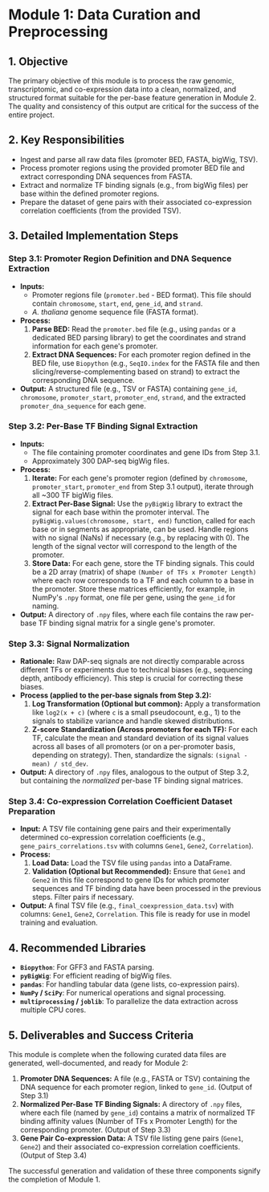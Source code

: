 # Module 1: Data Curation and Preprocessing

## 1. Objective

The primary objective of this module is to process the raw genomic, transcriptomic, and co-expression data into a clean, normalized, and structured format suitable for the per-base feature generation in Module 2. The quality and consistency of this output are critical for the success of the entire project.

## 2. Key Responsibilities

- Ingest and parse all raw data files (promoter BED, FASTA, bigWig, TSV).
- Process promoter regions using the provided promoter BED file and extract corresponding DNA sequences from FASTA.
- Extract and normalize TF binding signals (e.g., from bigWig files) per base within the defined promoter regions.
- Prepare the dataset of gene pairs with their associated co-expression correlation coefficients (from the provided TSV).

## 3. Detailed Implementation Steps

### Step 3.1: Promoter Region Definition and DNA Sequence Extraction

-   **Inputs:**
    -   Promoter regions file (`promoter.bed` - BED format). This file should contain `chromosome`, `start`, `end`, `gene_id`, and `strand`.
    -   *A. thaliana* genome sequence file (FASTA format).
-   **Process:**
    1.  **Parse BED:** Read the `promoter.bed` file (e.g., using `pandas` or a dedicated BED parsing library) to get the coordinates and strand information for each gene's promoter.
    2.  **Extract DNA Sequences:** For each promoter region defined in the BED file, use `Biopython` (e.g., `SeqIO.index` for the FASTA file and then slicing/reverse-complementing based on strand) to extract the corresponding DNA sequence.
-   **Output:** A structured file (e.g., TSV or FASTA) containing `gene_id`, `chromosome`, `promoter_start`, `promoter_end`, `strand`, and the extracted `promoter_dna_sequence` for each gene.

### Step 3.2: Per-Base TF Binding Signal Extraction

-   **Inputs:**
    -   The file containing promoter coordinates and gene IDs from Step 3.1.
    -   Approximately 300 DAP-seq bigWig files.
-   **Process:**
    1.  **Iterate:** For each gene's promoter region (defined by `chromosome`, `promoter_start`, `promoter_end` from Step 3.1 output), iterate through all ~300 TF bigWig files.
    2.  **Extract Per-Base Signal:** Use the `pyBigWig` library to extract the signal for each base within the promoter interval. The `pyBigWig.values(chromosome, start, end)` function, called for each base or in segments as appropriate, can be used. Handle regions with no signal (NaNs) if necessary (e.g., by replacing with 0). The length of the signal vector will correspond to the length of the promoter.
    3.  **Store Data:** For each gene, store the TF binding signals. This could be a 2D array (matrix) of shape `(Number of TFs x Promoter Length)` where each row corresponds to a TF and each column to a base in the promoter. Store these matrices efficiently, for example, in NumPy's `.npy` format, one file per gene, using the `gene_id` for naming.
-   **Output:** A directory of `.npy` files, where each file contains the raw per-base TF binding signal matrix for a single gene's promoter.

### Step 3.3: Signal Normalization

-   **Rationale:** Raw DAP-seq signals are not directly comparable across different TFs or experiments due to technical biases (e.g., sequencing depth, antibody efficiency). This step is crucial for correcting these biases.
-   **Process (applied to the per-base signals from Step 3.2):**
    1.  **Log Transformation (Optional but common):** Apply a transformation like `log2(x + c)` (where `c` is a small pseudocount, e.g., 1) to the signals to stabilize variance and handle skewed distributions.
    2.  **Z-score Standardization (Across promoters for each TF):** For each TF, calculate the mean and standard deviation of its signal values across all bases of all promoters (or on a per-promoter basis, depending on strategy). Then, standardize the signals: `(signal - mean) / std_dev`.
-   **Output:** A directory of `.npy` files, analogous to the output of Step 3.2, but containing the *normalized* per-base TF binding signal matrices.

### Step 3.4: Co-expression Correlation Coefficient Dataset Preparation

-   **Input:** A TSV file containing gene pairs and their experimentally determined co-expression correlation coefficients (e.g., `gene_pairs_correlations.tsv` with columns `Gene1`, `Gene2`, `Correlation`).
-   **Process:**
    1.  **Load Data:** Load the TSV file using `pandas` into a DataFrame.
    2.  **Validation (Optional but Recommended):** Ensure that `Gene1` and `Gene2` in this file correspond to gene IDs for which promoter sequences and TF binding data have been processed in the previous steps. Filter pairs if necessary.
-   **Output:** A final TSV file (e.g., `final_coexpression_data.tsv`) with columns: `Gene1`, `Gene2`, `Correlation`. This file is ready for use in model training and evaluation.

## 4. Recommended Libraries

-   **`Biopython`**: For GFF3 and FASTA parsing.
-   **`pyBigWig`**: For efficient reading of bigWig files.
-   **`pandas`**: For handling tabular data (gene lists, co-expression pairs).
-   **`NumPy` / `SciPy`**: For numerical operations and signal processing.
-   **`multiprocessing` / `joblib`**: To parallelize the data extraction across multiple CPU cores.

## 5. Deliverables and Success Criteria

This module is complete when the following curated data files are generated, well-documented, and ready for Module 2:

1.  **Promoter DNA Sequences:** A file (e.g., FASTA or TSV) containing the DNA sequence for each promoter region, linked to `gene_id`. (Output of Step 3.1)
2.  **Normalized Per-Base TF Binding Signals:** A directory of `.npy` files, where each file (named by `gene_id`) contains a matrix of normalized TF binding affinity values (Number of TFs x Promoter Length) for the corresponding promoter. (Output of Step 3.3)
3.  **Gene Pair Co-expression Data:** A TSV file listing gene pairs (`Gene1`, `Gene2`) and their associated co-expression correlation coefficients. (Output of Step 3.4)

The successful generation and validation of these three components signify the completion of Module 1.